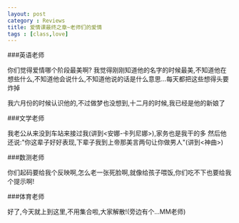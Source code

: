 ```yaml
---
layout: post
category : Reviews
title: 爱情课最终之章~老师们的爱情
tags : [class,love]
---
```



###英语老师

你们觉得爱情哪个阶段最美啊?
我觉得刚刚知道他的名字的时候最美,不知道他在想些什么,不知道他会说什么,不知道他说的话是什么意思...每天都把这些想得头要炸掉

我六月份的时候认识他的,不过做梦也没想到,十二月的时候,我已经是他的新娘了

###文学老师

我老公从来没到车站来接过我(讲到<安娜-卡列尼娜>),家务也是我干的多
然后他还说:"你这辈子好好表现,下辈子我到上帝那美言两句让你做男人"(讲到<神曲>)
  
###数测老师

你们起码要给我个反映啊,怎么老一张死脸啊,就像给孩子喂饭,你们吃不下也要给我个提示啊! 

###体育老师

好了,今天就上到这里,不用集合啦,大家解散!(旁边有个...MM老师)    
